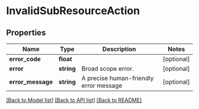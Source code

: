 # InvalidSubResourceAction

## Properties
Name | Type | Description | Notes
------------ | ------------- | ------------- | -------------
**error_code** | **float** |  | [optional] 
**error** | **string** | Broad scope error. | [optional] 
**error_message** | **string** | A precise human-friendly error message | [optional] 

[[Back to Model list]](../README.md#documentation-for-models) [[Back to API list]](../README.md#documentation-for-api-endpoints) [[Back to README]](../README.md)


